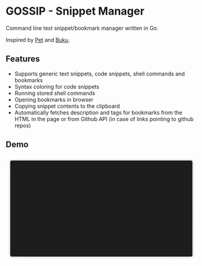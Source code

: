 # GOSSIP - Snippet Manager

Command line text snippet/bookmark manager written in Go.

Inspired by
[Pet](https://github.com/knqyf263/pet) and
[Buku](https://github.com/jarun/Buku).

## Features

* Supports generic text snippets, code snippets, shell commands and bookmarks
* Syntax coloring for code snippets
* Running stored shell commands
* Opening bookmarks in browser
* Copying snippet contents to the clipboard
* Automatically fetches description and tags for bookmarks from the HTML in the
  page or from Github API (in case of links pointing to github repos)

## Demo

<img src="demo.gif" width="700">
